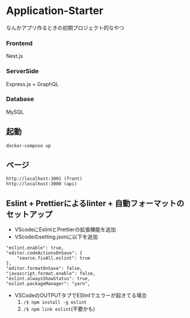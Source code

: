 # Application-Starter
なんかアプリ作るときの初期プロジェクト的なやつ

### Frontend
Next.js

### ServerSide
Express.js + GraphQL

### Database
MySQL

## 起動
```
docker-compose up
```

## ページ
```
http://localhost:3001 (front)
http://localhost:3000 (api)
```

## Eslint + Prettierによるlinter + 自動フォーマットのセットアップ
- VScodeにEslintとPrettierの拡張機能を追加
- VScodeのsetting.jsonに以下を追加
```
"eslint.enable": true,
"editor.codeActionsOnSave": {
    "source.fixAll.eslint": true
},
"editor.formatOnSave": false,
"javascript.format.enable": false,
"eslint.alwaysShowStatus": true,
"eslint.packageManager": "yarn",
```
- VSCodeのOUTPUTタブでESlintでエラーが起きてる場合
  1. `/$ npm install -g eslint`
  2. `/$ npm link eslint`(不要かも)